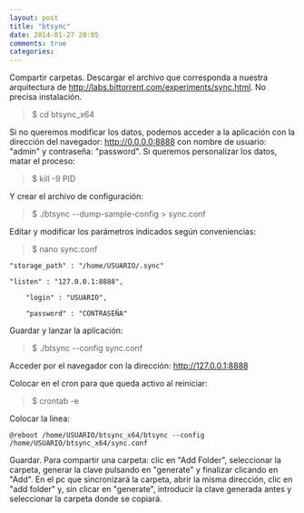 ```yaml
---
layout: post
title: "btsync"
date: 2014-01-27 20:05
comments: true
categories: 
---
```

Compartir carpetas. Descargar el archivo que corresponda a nuestra arquitectura de http://labs.bittorrent.com/experiments/sync.html. No precisa instalación.

>$ cd btsync_x64

Si no queremos modificar los datos, podemos acceder a la aplicación con la dirección del navegador: http://0.0.0.0:8888 con nombre de usuario: "admin" y contraseña: "password". Si queremos personalizar los datos, matar el proceso:

>$ kill -9 PID

Y crear el archivo de configuración:

>$ ./btsync --dump-sample-config > sync.conf

Editar y modificar los parámetros indicados según conveniencias:

>$ nano sync.conf

	"storage_path" : "/home/USUARIO/.sync"

	"listen" : "127.0.0.1:8888",

    	"login" : "USUARIO",

    	"password" : "CONTRASEÑA"

Guardar y lanzar la aplicación:

>$ ./btsync --config sync.conf

Acceder por el navegador con la dirección: http://127.0.0.1:8888

Colocar en el cron para que queda activo al reiniciar:

>$ crontab -e

Colocar la linea:

	@reboot /home/USUARIO/btsync_x64/btsync --config /home/USUARIO/btsync_x64/sync.conf

Guardar. Para compartir una carpeta: clic en "Add Folder", seleccionar la carpeta, generar la clave pulsando en "generate" y finalizar clicando en "Add". En el pc que sincronizará la carpeta, abrir la misma dirección, clic en "add folder" y, sin clicar en "generate", introducir la clave generada antes y seleccionar la carpeta donde se copiará.

